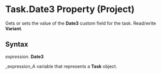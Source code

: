 
# Task.Date3 Property (Project)

Gets or sets the value of the  **Date3** custom field for the task. Read/write **Variant**.


## Syntax

 _expression_. **Date3**

 _expression_A variable that represents a  **Task** object.

